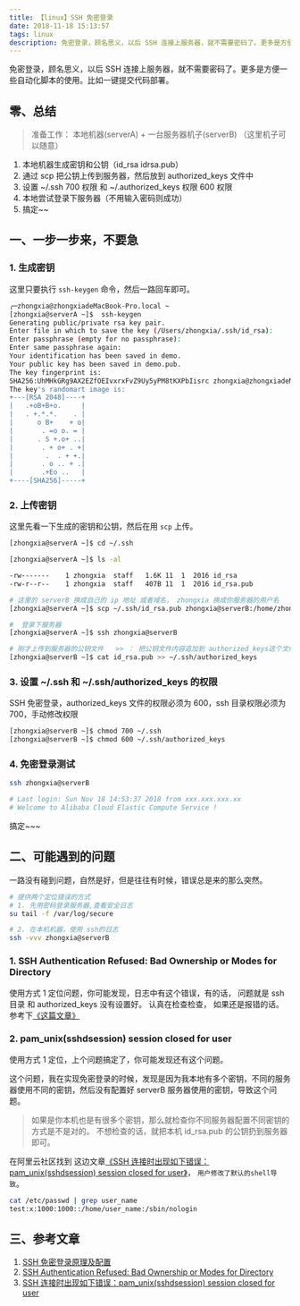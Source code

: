```yaml
---
title: 【linux】SSH 免密登录
date: 2018-11-18 15:13:57
tags: linux
description: 免密登录，顾名思义，以后 SSH 连接上服务器，就不需要密码了。更多是方便一些自动化脚本的使用。比如一键提交代码部署。
---
```


免密登录，顾名思义，以后 SSH 连接上服务器，就不需要密码了。更多是方便一些自动化脚本的使用。比如一键提交代码部署。

## 零、总结

> 准备工作： 本地机器(serverA) + 一台服务器机子(serverB) （这里机子可以随意）

1. 本地机器生成密钥和公钥（id_rsa idrsa.pub）
2. 通过 scp 把公钥上传到服务器，然后放到 authorized_keys 文件中
3. 设置 ~/.ssh 700 权限 和 ~/.authorized_keys 权限 600 权限
4. 本地尝试登录下服务器（不用输入密码则成功）
5. 搞定~~

## 一、一步一步来，不要急

### 1. 生成密钥

这里只要执行 `ssh-keygen` 命令，然后一路回车即可。

```bash
╭─zhongxia@zhongxiadeMacBook-Pro.local ~
[zhongxia@serverA ~]$  ssh-keygen
Generating public/private rsa key pair.
Enter file in which to save the key (/Users/zhongxia/.ssh/id_rsa):
Enter passphrase (empty for no passphrase):
Enter same passphrase again:
Your identification has been saved in demo.
Your public key has been saved in demo.pub.
The key fingerprint is:
SHA256:UhMHkGRg9AX2EZfOEIvxrxFvZ9Uy5yPM8tKXPbIisrc zhongxia@zhongxiadeMacBook-Pro.local
The key's randomart image is:
+---[RSA 2048]----+
|   .+oB+B+o.     |
|   . +.*.*.    . |
|      o B+    + o|
|       . =o o. = |
|      . S +.o+ ..|
|       . + o+ . +|
|        .  . + +.|
|       . o .. + .|
|       .+Eo ..   |
+----[SHA256]-----+
```

### 2. 上传密钥

这里先看一下生成的密钥和公钥，然后在用 `scp` 上传。

```bash
[zhongxia@serverA ~]$ cd ~/.ssh

[zhongxia@serverA ~]$ ls -al

-rw-------    1 zhongxia  staff   1.6K 11  1  2016 id_rsa
-rw-r--r--    1 zhongxia  staff   407B 11  1  2016 id_rsa.pub

# 这里的 serverB 换成自己的 ip 地址 或者域名， zhongxia 换成你服务器的用户名
[zhongxia@serverA ~]$ scp ~/.ssh/id_rsa.pub zhongxia@serverB:/home/zhongxia/id_rsa.pub

#  登录下服务器
[zhongxia@serverA ~]$ ssh zhongxia@serverB

# 刚才上传到服务器的公钥文件   >> ： 把公钥文件内容追加到 authorized_keys这个文件中（没有这个文件会自动创建）
[zhongxia@serverB ~]$ cat id_rsa.pub >> ~/.ssh/authorized_keys
```

### 3. 设置 ~/.ssh 和 ~/.ssh/authorized_keys 的权限

SSH 免密登录，authorized_keys 文件的权限必须为 600，ssh 目录权限必须为 700，手动修改权限

```bash
[zhongxia@serverB ~]$ chmod 700 ~/.ssh
[zhongxia@serverB ~]$ chmod 600 ~/.ssh/authorized_keys
```

### 4. 免密登录测试

```bash
ssh zhongxia@serverB

# Last login: Sun Nov 18 14:53:37 2018 from xxx.xxx.xxx.xx
# Welcome to Alibaba Cloud Elastic Compute Service !
```

搞定~~~

## 二、可能遇到的问题

一路没有碰到问题，自然是好，但是往往有时候，错误总是来的那么突然。

```bash
# 提供两个定位错误的方式
# 1. 先用密码登录服务器,查看安全日志
su tail -f /var/log/secure

# 2. 在本机机器，使用 ssh的日志
ssh -vvv zhongxia@serverB
```

### 1. SSH Authentication Refused: Bad Ownership or Modes for Directory

使用方式 1 定位问题，你可能发现，日志中有这个错误，有的话， 问题就是 ssh 目录 和 authorized_keys 没有设置好。 认真在检查检查， 如果还是报错的话。
参考下[《这篇文章》](https://www.daveperrett.com/articles/2010/09/14/ssh-authentication-refused/)

### 2. pam_unix(sshdsession) session closed for user

使用方式 1 定位，上个问题搞定了，你可能发现还有这个问题。

这个问题，我在实现免密登录的时候，发现是因为我本地有多个密钥，不同的服务器使用不同的密钥，然后没有配置好 serverB 服务器使用的密钥，导致这个问题。

> 如果是你本机也是有很多个密钥，那么就检查你不同服务器配置不同密钥的方式是不是对的。 不想检查的话，就把本机 id_rsa.pub 的公钥扔到服务器即可。

在阿里云社区找到 这边文章[《SSH 连接时出现如下错误：pam_unix(sshdsession) session closed for user》](https://help.aliyun.com/knowledge_detail/41482.html)， `用户修改了默认的shell导致`。

```bash
cat /etc/passwd | grep user_name
test:x:1000:1000::/home/user_name:/sbin/nologin
```

## 三、参考文章

1. [SSH 免密登录原理及配置](https://my.oschina.net/binxin/blog/651565)
2. [SSH Authentication Refused: Bad Ownership or Modes for Directory](https://www.daveperrett.com/articles/2010/09/14/ssh-authentication-refused/)
3. [SSH 连接时出现如下错误：pam_unix(sshdsession) session closed for user](https://help.aliyun.com/knowledge_detail/41482.html)
